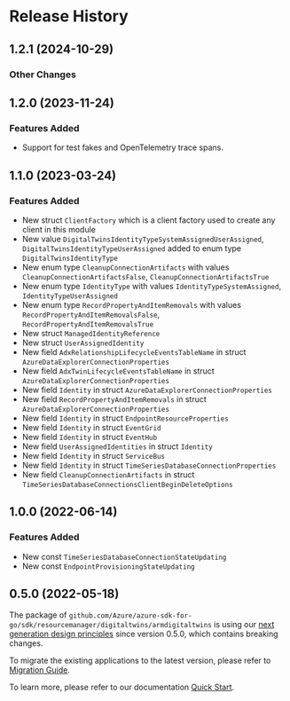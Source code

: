 # Release History

## 1.2.1 (2024-10-29)
### Other Changes


## 1.2.0 (2023-11-24)
### Features Added

- Support for test fakes and OpenTelemetry trace spans.


## 1.1.0 (2023-03-24)
### Features Added

- New struct `ClientFactory` which is a client factory used to create any client in this module
- New value `DigitalTwinsIdentityTypeSystemAssignedUserAssigned`, `DigitalTwinsIdentityTypeUserAssigned` added to enum type `DigitalTwinsIdentityType`
- New enum type `CleanupConnectionArtifacts` with values `CleanupConnectionArtifactsFalse`, `CleanupConnectionArtifactsTrue`
- New enum type `IdentityType` with values `IdentityTypeSystemAssigned`, `IdentityTypeUserAssigned`
- New enum type `RecordPropertyAndItemRemovals` with values `RecordPropertyAndItemRemovalsFalse`, `RecordPropertyAndItemRemovalsTrue`
- New struct `ManagedIdentityReference`
- New struct `UserAssignedIdentity`
- New field `AdxRelationshipLifecycleEventsTableName` in struct `AzureDataExplorerConnectionProperties`
- New field `AdxTwinLifecycleEventsTableName` in struct `AzureDataExplorerConnectionProperties`
- New field `Identity` in struct `AzureDataExplorerConnectionProperties`
- New field `RecordPropertyAndItemRemovals` in struct `AzureDataExplorerConnectionProperties`
- New field `Identity` in struct `EndpointResourceProperties`
- New field `Identity` in struct `EventGrid`
- New field `Identity` in struct `EventHub`
- New field `UserAssignedIdentities` in struct `Identity`
- New field `Identity` in struct `ServiceBus`
- New field `Identity` in struct `TimeSeriesDatabaseConnectionProperties`
- New field `CleanupConnectionArtifacts` in struct `TimeSeriesDatabaseConnectionsClientBeginDeleteOptions`


## 1.0.0 (2022-06-14)
### Features Added

- New const `TimeSeriesDatabaseConnectionStateUpdating`
- New const `EndpointProvisioningStateUpdating`


## 0.5.0 (2022-05-18)

The package of `github.com/Azure/azure-sdk-for-go/sdk/resourcemanager/digitaltwins/armdigitaltwins` is using our [next generation design principles](https://azure.github.io/azure-sdk/general_introduction.html) since version 0.5.0, which contains breaking changes.

To migrate the existing applications to the latest version, please refer to [Migration Guide](https://aka.ms/azsdk/go/mgmt/migration).

To learn more, please refer to our documentation [Quick Start](https://aka.ms/azsdk/go/mgmt).